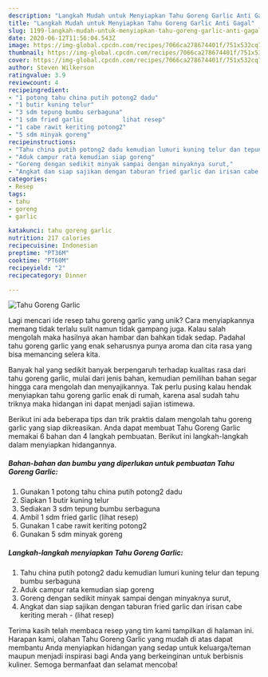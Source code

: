```yaml
---
description: "Langkah Mudah untuk Menyiapkan Tahu Goreng Garlic Anti Gagal"
title: "Langkah Mudah untuk Menyiapkan Tahu Goreng Garlic Anti Gagal"
slug: 1199-langkah-mudah-untuk-menyiapkan-tahu-goreng-garlic-anti-gagal
date: 2020-06-12T11:56:04.543Z
image: https://img-global.cpcdn.com/recipes/7066ca278674401f/751x532cq70/tahu-goreng-garlic-foto-resep-utama.jpg
thumbnail: https://img-global.cpcdn.com/recipes/7066ca278674401f/751x532cq70/tahu-goreng-garlic-foto-resep-utama.jpg
cover: https://img-global.cpcdn.com/recipes/7066ca278674401f/751x532cq70/tahu-goreng-garlic-foto-resep-utama.jpg
author: Steven Wilkerson
ratingvalue: 3.9
reviewcount: 4
recipeingredient:
- "1 potong tahu china putih potong2 dadu"
- "1 butir kuning telur"
- "3 sdm tepung bumbu serbaguna"
- "1 sdm fried garlic           lihat resep"
- "1 cabe rawit keriting potong2"
- "5 sdm minyak goreng"
recipeinstructions:
- "Tahu china putih potong2 dadu kemudian lumuri kuning telur dan tepung bumbu serbaguna"
- "Aduk campur rata kemudian siap goreng"
- "Goreng dengan sedikit minyak sampai dengan minyaknya surut,"
- "Angkat dan siap sajikan dengan taburan fried garlic dan irisan cabe keriting merah             (lihat resep)"
categories:
- Resep
tags:
- tahu
- goreng
- garlic

katakunci: tahu goreng garlic 
nutrition: 217 calories
recipecuisine: Indonesian
preptime: "PT36M"
cooktime: "PT60M"
recipeyield: "2"
recipecategory: Dinner

---
```



![Tahu Goreng Garlic](https://img-global.cpcdn.com/recipes/7066ca278674401f/751x532cq70/tahu-goreng-garlic-foto-resep-utama.jpg)

Lagi mencari ide resep tahu goreng garlic yang unik? Cara menyiapkannya memang tidak terlalu sulit namun tidak gampang juga. Kalau salah mengolah maka hasilnya akan hambar dan bahkan tidak sedap. Padahal tahu goreng garlic yang enak seharusnya punya aroma dan cita rasa yang bisa memancing selera kita.



Banyak hal yang sedikit banyak berpengaruh terhadap kualitas rasa dari tahu goreng garlic, mulai dari jenis bahan, kemudian pemilihan bahan segar hingga cara mengolah dan menyajikannya. Tak perlu pusing kalau hendak menyiapkan tahu goreng garlic enak di rumah, karena asal sudah tahu triknya maka hidangan ini dapat menjadi sajian istimewa.


Berikut ini ada beberapa tips dan trik praktis dalam mengolah tahu goreng garlic yang siap dikreasikan. Anda dapat membuat Tahu Goreng Garlic memakai 6 bahan dan 4 langkah pembuatan. Berikut ini langkah-langkah dalam menyiapkan hidangannya.

<!--inarticleads1-->

##### Bahan-bahan dan bumbu yang diperlukan untuk pembuatan Tahu Goreng Garlic:

1. Gunakan 1 potong tahu china putih potong2 dadu
1. Siapkan 1 butir kuning telur
1. Sediakan 3 sdm tepung bumbu serbaguna
1. Ambil 1 sdm fried garlic           (lihat resep)
1. Gunakan 1 cabe rawit keriting potong2
1. Gunakan 5 sdm minyak goreng




<!--inarticleads2-->

##### Langkah-langkah menyiapkan Tahu Goreng Garlic:

1. Tahu china putih potong2 dadu kemudian lumuri kuning telur dan tepung bumbu serbaguna
1. Aduk campur rata kemudian siap goreng
1. Goreng dengan sedikit minyak sampai dengan minyaknya surut,
1. Angkat dan siap sajikan dengan taburan fried garlic dan irisan cabe keriting merah -             (lihat resep)




Terima kasih telah membaca resep yang tim kami tampilkan di halaman ini. Harapan kami, olahan Tahu Goreng Garlic yang mudah di atas dapat membantu Anda menyiapkan hidangan yang sedap untuk keluarga/teman maupun menjadi inspirasi bagi Anda yang berkeinginan untuk berbisnis kuliner. Semoga bermanfaat dan selamat mencoba!
